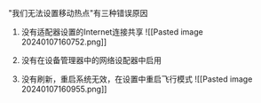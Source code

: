 "我们无法设置移动热点"有三种错误原因
1. 没有适配器设置的Internet连接共享
![[Pasted image 20240107160752.png]]

2. 没有在设备管理器中的网络设配器中启用
3. 没有刷新，重启系统无效，在设置中重启飞行模式
![[Pasted image 20240107160955.png]]